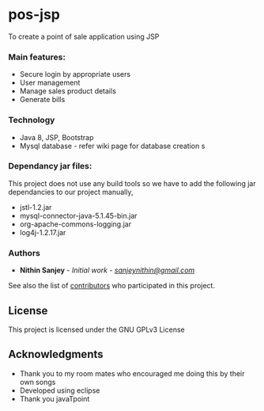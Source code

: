 # pos-jsp
To create a point of sale application using JSP

### Main features:
* Secure login by appropriate users
* User management
* Manage sales product details
* Generate bills

### Technology
* Java 8, JSP, Bootstrap
* Mysql database - refer wiki page for database creation s


### Dependancy jar files:
This project does not use any build tools so we have to add the following jar dependancies to our project manually,
* jstl-1.2.jar
* mysql-connector-java-5.1.45-bin.jar
* org-apache-commons-logging.jar
* log4j-1.2.17.jar

### Authors

* **Nithin Sanjey** - *Initial work* - *sanjeynithin@gmail.com*

See also the list of [contributors](https://github.com/nithinsanjey/pos-jsp/contributors) who participated in this project.

## License

This project is licensed under the GNU GPLv3 License

## Acknowledgments

* Thank you to my room mates who encouraged me doing this by their own songs
* Developed using eclipse
* Thank you javaTpoint
